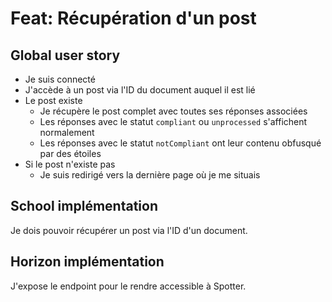 # Feat: Récupération d'un post

## Global user story

- Je suis connecté
- J'accède à un post via l'ID du document auquel il est lié
- Le post existe
  - Je récupère le post complet avec toutes ses réponses associées
  - Les réponses avec le statut `compliant` ou `unprocessed` s'affichent normalement
  - Les réponses avec le statut `notCompliant` ont leur contenu obfusqué par des étoiles
- Si le post n'existe pas
  - Je suis redirigé vers la dernière page où je me situais

## School implémentation

Je dois pouvoir récupérer un post via l'ID d'un document.

## Horizon implémentation

J'expose le endpoint pour le rendre accessible à Spotter.
